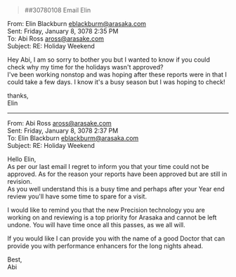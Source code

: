 > ##30780108 Email Elin  
  
From: Elin Blackburn <eblackburm@arasaka.com>  
Sent: Friday, January 8, 3078 2:35 PM  
To: Abi Ross <aross@arasake.com>  
Subject: RE: Holiday Weekend  
  
Hey Abi, I am so sorry to bother you but I wanted to know if you could check why my time for the holidays wasn't approved?  
I've been working nonstop and was hoping after these reports were in that I could take a few days. I know it's a busy season but I was hoping to check!  
  
thanks,  
Elin  
  
____________________________________  
  
From:  Abi Ross <aross@arasake.com>  
Sent: Friday, January 8, 3078 2:37 PM  
To: Elin Blackburn <eblackburm@arasaka.com>  
Subject: RE: Holiday Weekend  

Hello Elin,  
As per our last email I regret to inform you that your time could not be approved. As for the reason your reports have been approved but are still in revision.  
As you well understand this is a busy time and perhaps after your Year end review you'll have some time to spare for a visit.  
  
I would like to remind you that the new Precision technology you are working on and reviewing is a top priority for Arasaka and cannot be left undone. You will have time once all this passes, as we all will.  
  
If you would like I can provide you with the name of a good Doctor that can provide you with performance enhancers for the long nights ahead.  
  
Best,  
Abi  

